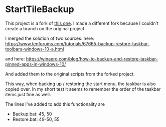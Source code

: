 # StartTileBackup
This project is a fork of [this one](https://github.com/TurboLabIt/StartTileBackup). I made a different fork because I couldn't create a branch on the original project.

I merged the solution of two sources: here:  
https://www.tenforums.com/tutorials/67665-backup-restore-taskbar-toolbars-windows-10-a.html

and here:
https://winaero.com/blog/how-to-backup-and-restore-taskbar-pinned-apps-in-windows-10/

And added them to the original scripts from the forked project.

This way, when backing up / restoring the start menu, the taskbar is also copied over. In my short test it seems to remember the order of the taskbar items just fine as well.

The lines I've added to add this functionality are 
- Backup.bat: 45, 50
- Restore.bat: 49-50, 55



